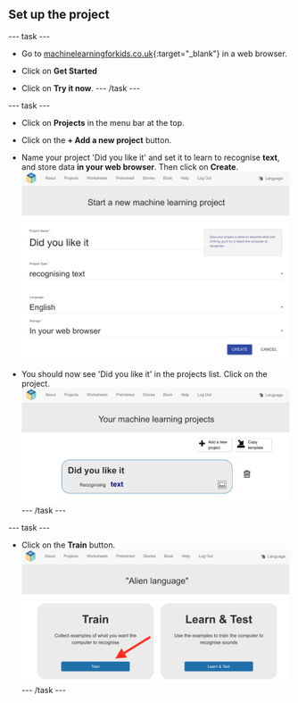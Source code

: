 ## Set up the project

--- task ---
+ Go to [machinelearningforkids.co.uk](https://machinelearningforkids.co.uk/){:target="_blank"} in a web browser. 

+ Click on **Get Started**

+ Click on **Try it now**.
--- /task ---

--- task ---
+ Click on **Projects** in the menu bar at the top.

+ Click on the **+ Add a new project** button.

+ Name your project 'Did you like it' and set it to learn to recognise **text**, and store data **in your web browser**. Then click on **Create**.
![Creating a project](images/create-new-project.png)

+ You should now see 'Did you like it' in the projects list. Click on the project.
![Project list with 'Did you like it' listed](images/projects-list.png)
--- /task ---

--- task ---
+ Click on the **Train** button.
![Project main menu](images/project-train.png)
--- /task ---



